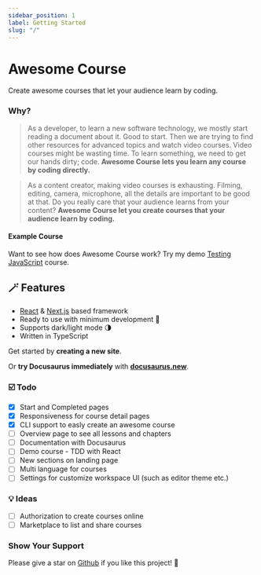 ```yaml
---
sidebar_position: 1
label: Getting Started
slug: "/"
---
```


# Awesome Course

Create awesome courses that let your audience learn by coding.

### Why?

> As a developer, to learn a new software technology, we mostly start reading a document about it. Good to start. Then we are trying to find other resources for advanced topics and watch video courses. Video courses might be wasting time. To learn something, we need to get our hands dirty; code. **Awesome Course lets you learn any course by coding directly.**

> As a content creator, making video courses is exhausting. Filming, editing, camera, microphone, all the details are important to be good at that. Do you really care that your audience learns from your content? **Awesome Course let you create courses that your audience learn by coding.**

#### Example Course

Want to see how does Awesome Course work? Try my demo [Testing JavaScript](https://www.awesomecourse.dev/lesson/1) course.

## 🪄 Features

- [React](https://reactjs.org/) & [Next.js](https://nextjs.org/) based framework
- Ready to use with minimum development 🚀
- Supports dark/light mode 🌗
- Written in TypeScript

Get started by **creating a new site**.

Or **try Docusaurus immediately** with **[docusaurus.new](https://docusaurus.new)**.

### ☑️ Todo

- [x] Start and Completed pages
- [x] Responsiveness for course detail pages
- [x] CLI support to easly create an awesome course
- [ ] Overview page to see all lessons and chapters
- [ ] Documentation with Docusaurus
- [ ] Demo course - TDD with React
- [ ] New sections on landing page
- [ ] Multi language for courses
- [ ] Settings for customize workspace UI (such as editor theme etc.)

### 💡 Ideas

- [ ] Authorization to create courses online
- [ ] Marketplace to list and share courses

### Show Your Support

Please give a star on [Github](https://github.com/enesozturk/awesome-course) if you like this project! 🤩
